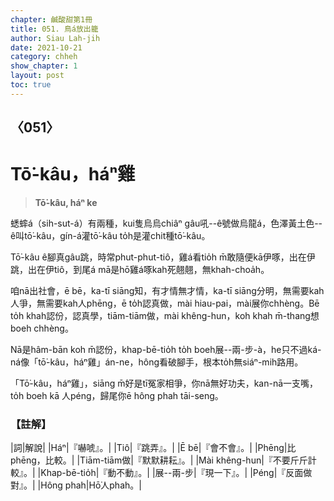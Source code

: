 ```yaml
---
chapter: 鹹酸甜第1冊
title: 051. 鳥á放出籠
author: Siau Lah-jih
date: 2021-10-21
category: chheh
show_chapter: 1
layout: post
toc: true
---
```

  
## 〈051〉
# Tō͘-kâu，háⁿ雞
>**Tō͘-kâu, háⁿ ke**

蟋蟀á（sih-sut-á）有兩種，kui隻烏烏chiâⁿ gâu吼--ê號做烏龍á，色澤黃土色--ê叫tō͘-kâu，gín-á灌tō͘-kâu to̍h是灌chit種tō͘-kâu。

Tō͘-kâu ê腳真gâu跳，時常phut-phut-tiô，雞á看tio̍h m̄敢隨便kā伊啄，出在伊跳，出在伊tiô，到尾á mā是hō͘雞á啄kah死翹翹，無khah-choa̍h。

咱nā出社會，ē bē，ka-tī siāng知，有才情無才情，ka-tī siāng分明，無需要kah人爭，無需要kah人phēng，ē to̍h認真做，mài hiau-pai，mài展你chhèng。Bē to̍h khah認份，認真學，tiām-tiām做，mài khêng-hun，koh khah m̄-thang想boeh chhèng。

Nā是hâm-bān koh m̄認份，khap-bē-tio̍h to̍h boeh展--兩-步-à，he只不過ká-ná像「tō͘-kâu，háⁿ雞」án-ne，hông看破腳手，根本to̍h無siáⁿ-mih路用。

「Tō͘-kâu，háⁿ雞」，siāng m̄好是tī冤家相爭，你nā無好功夫，kan-nā一支嘴，to̍h boeh kā 人péng，歸尾你ē hông phah tāi-seng。



### 【註解】

|詞|解說|
|Háⁿ|『嚇唬』。|
|Tiô|『跳弄』。|
|Ē bē|『會不會』。|
|Phēng|比phēng，比較。|
|Tiām-tiām做|『默默耕耘』。|
|Mài khêng-hun|『不要斤斤計較』。|
|Khap-bē-tio̍h|『動不動』。|
|展--兩-步|『現一下』。|
|Péng|『反面做對』。|
|Hông phah|Hō͘人phah。|

